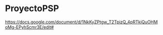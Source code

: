 # ProyectoPSP
https://docs.google.com/document/d/1NkKyZPtgw_T2TpizQ_4pRTkiQuOHMoMg-EPyhScmr3E/edit#
